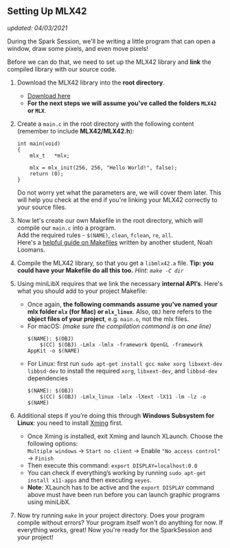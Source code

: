 ## Setting Up MLX42
*updated: 04/03/2021*

During the Spark Session, we'll be writing a little program that can open a window, draw some pixels, and even move pixels!

Before we can do that, we need to set up the MLX42 library and **link** the compiled library with our source code.

1. Download the MLX42 library into the **root directory**.
	- [Download here](https://github.com/codam-coding-college/MLX42)
    - **For the next steps we will assume you've called the folders `MLX42` or `MLX`**.

2. Create a `main.c` in the root directory with the following content (remember to include **MLX42/MLX42.h**):
    ```
    int	main(void)
    {
    	mlx_t	*mlx;
    
    	mlx = mlx_init(256, 256, "Hello World!", false);
    	return (0);
    }
    ```
	Do not worry yet what the parameters are, we will cover them later.
    This will help you check at the end if you're linking your MLX42 correctly to your source files.

3. Now let's create our own Makefile in the root directory, which will compile our `main.c` into a program.  
    Add the required rules - `$(NAME)`, `clean`, `fclean`, `re`, `all`.  
    Here's a [helpful guide on Makefiles](https://noahloomans.com/tutorials/makefile/) written by another student, Noah Loomans.

4. Compile the MLX42 library, so that you get a `libmlx42.a` file.
    **Tip: you could have your Makefile do all this too.** *Hint: `make -C dir`*

5. Using miniLibX requires that we link the necessary **internal API’s**. Here's what you should add to your project Makefile:
    - Once again, **the following commands assume you've named your mlx folder `mlx` (for Mac) or `mlx_linux`**. Also, `OBJ` here refers to the **object files of your project**, e.g. `main.o`, not the mlx files.
    - For macOS: *(make sure the compilation command is on one line)*
        ```
        $(NAME): $(OBJ)
            $(CC) $(OBJ) -Lmlx -lmlx -framework OpenGL -framework AppKit -o $(NAME)
        ```
    - For Linux: first run `sudo apt-get install gcc make xorg libxext-dev libbsd-dev` to install the required `xorg`, `libxext-dev`, and `libbsd-dev` dependencies
        ```
        $(NAME): $(OBJ)
            $(CC) $(OBJ) -Lmlx_linux -lmlx -lXext -lX11 -lm -lz -o $(NAME)
        ```

6. Additional steps if you’re doing this through **Windows Subsystem for Linux**: you need to install [Xming](https://sourceforge.net/projects/xming/) first.
    - Once Xming is installed, exit Xming and launch XLaunch. Choose the following options:  
        `Multiple windows` -> `Start no client` -> Enable `"No access control"` -> `Finish`
    - Then execute this command: `export DISPLAY=localhost:0.0`
    - You can check if everything’s working by running `sudo apt-get install x11-apps` and then executing `xeyes`.
    - **Note**: XLaunch has to be active and the `export DISPLAY` command above must have been run before you can launch graphic programs using miniLibX.

7. Now try running `make` in your project directory. Does your program compile without errors? Your program itself won't do anything for now. If everything works, great! Now you're ready for the SparkSession and your project!
